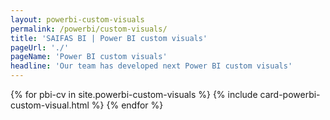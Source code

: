 ```yaml
---
layout: powerbi-custom-visuals
permalink: /powerbi/custom-visuals/
title: 'SAIFAS BI | Power BI custom visuals'
pageUrl: './'
pageName: 'Power BI custom visuals'
headline: 'Our team has developed next Power BI custom visuals'
---
```

{% for pbi-cv in site.powerbi-custom-visuals %}
  {% include card-powerbi-custom-visual.html %}
{% endfor %}
